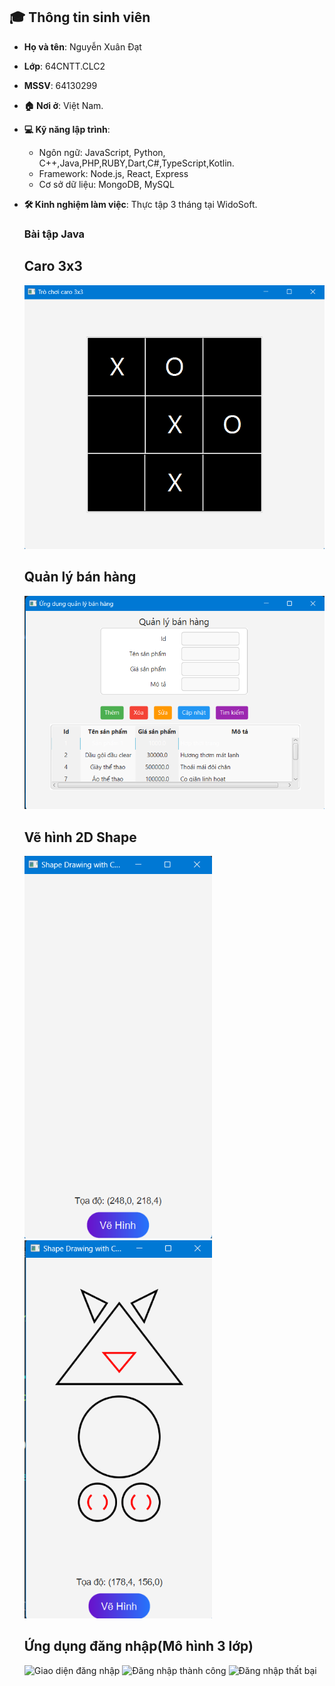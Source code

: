 
## 🎓 Thông tin sinh viên

- **Họ và tên**: Nguyễn Xuân Đạt
- **Lớp**: 64CNTT.CLC2
- **MSSV**: 64130299
- **🏠 Nơi ở**: Việt Nam.
- **💻 Kỹ năng lập trình**:
  - Ngôn ngữ: JavaScript, Python, C++,Java,PHP,RUBY,Dart,C#,TypeScript,Kotlin.
  - Framework: Node.js, React, Express
  - Cơ sở dữ liệu: MongoDB, MySQL
- **🛠️ Kinh nghiệm làm việc**: Thực tập 3 tháng tại WidoSoft.
  ### Bài tập Java
  ## Caro 3x3
  <img src="fxml_Caro3x3/Screenshot 2024-10-25 113809.png" width="600" alt="Giao diện caro 3x3 fxml" />
  
  ## Quản lý bán hàng
  <img src="fx_QuanLyBanhang/Screenshot 2024-10-25 130315.png" width="600" alt="Giao diện quản lý bán hàng fxml"/>

  ## Vẽ hình 2D Shape
    <img src="VeHinh_2D_Shape/Screenshot 2024-11-18 212314.png" width="300" alt="Giao diện 2d shape 1"/>
    <img src="VeHinh_2D_Shape/Screenshot 2024-11-18 212322.png" width="300" alt="Giao diện 2d shape 1"/>
    
  ## Ứng dụng đăng nhập(Mô hình 3 lớp)
    <img src="https://github.com/datx24/64130299-JavaProgramming/blob/main/DemoBanHang/Screenshot%202024-11-22%20154155.png" width="300" alt="Giao diện đăng nhập"/>
    <img src="https://github.com/datx24/64130299-JavaProgramming/blob/main/DemoBanHang/Screenshot%202024-11-22%20154216.png" width="300" alt="Đăng nhập thành công"/>
    <img src="https://github.com/datx24/64130299-JavaProgramming/blob/main/DemoBanHang/Screenshot%202024-11-22%20154229.png" width="300" alt="Đăng nhập thất bại"/>
